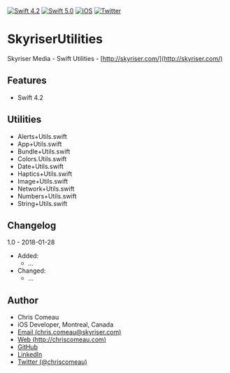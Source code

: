 [![Swift 4.2](https://img.shields.io/badge/swift-4.2-red.svg?style=flat)](https://developer.apple.com/swift) [![Swift 5.0](https://img.shields.io/badge/swift-5.0-green.svg?style=flat)](https://developer.apple.com/swift) [![iOS](https://img.shields.io/badge/platform-iOS-lightgray.svg?style=flat)](https://developer.apple.com/) [![Twitter](https://img.shields.io/badge/twitter-@chriscomeau-blue.svg)](http://twitter.com/chriscomeau)

# SkyriserUtilities

Skyriser Media - Swift Utilities - [http://skyriser.com/](http://skyriser.com/)

## Features

* Swift 4.2

## Utilities

- Alerts+Utils.swift
- App+Utils.swift
- Bundle+Utils.swift
- Colors.Utils.swift
- Date+Utils.swift
- Haptics+Utils.swift
- Image+Utils.swift
- Network+Utils.swift
- Numbers+Utils.swift
- String+Utils.swift


## Changelog

1.0 - 2018-01-28

- Added:
   - ...
- Changed:
   - ...




## Author

* Chris Comeau
* iOS Developer, Montreal, Canada
* [Email (chris.comeau@skyriser.com)](mailto:chris.comeau@skyriser.com)
* [Web (http://chriscomeau.com)](http://chriscomeau.com)
* [GitHub](https://github.com/chriscomeau)
* [LinkedIn](https://www.linkedin.com/in/christiancomeau)
* [Twitter (@chriscomeau)](http://twitter.com/chriscomeau)

